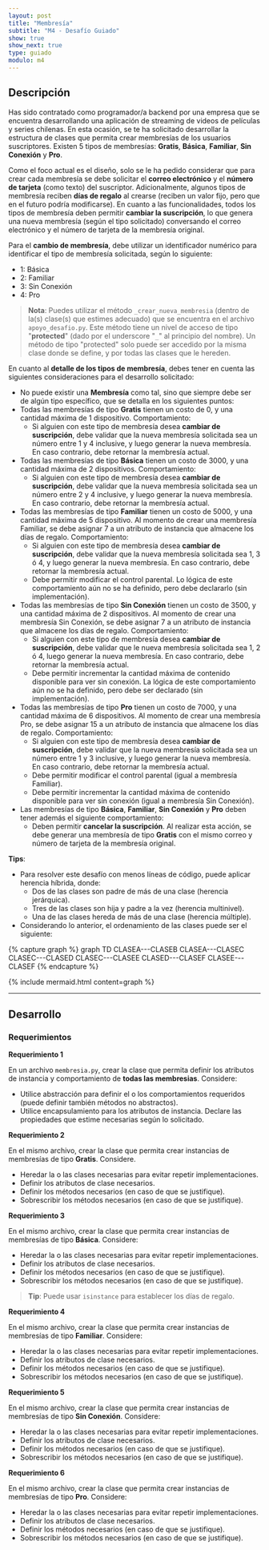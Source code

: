 ```yaml
---
layout: post
title: "Membresía"
subtitle: "M4 - Desafío Guiado"
show: true
show_next: true
type: guiado
modulo: m4
---
```


## Descripción

Has sido contratado como programador/a backend por una empresa que se encuentra desarrollando una aplicación de streaming de videos de películas y series chilenas. En esta ocasión, se te ha solicitado desarrollar la estructura de clases que permita crear membresías de los usuarios suscriptores. Existen 5 tipos de membresías: **Gratis**, **Básica**, **Familiar**, **Sin Conexión** y **Pro**.

Como el foco actual es el diseño, solo se le ha pedido considerar que para crear cada membresía se debe solicitar el **correo electrónico** y el **número de tarjeta** (como texto) del suscriptor. Adicionalmente, algunos tipos de membresía reciben **días de regalo** al crearse (reciben un valor fijo, pero que en el futuro podría modificarse). En cuanto a las funcionalidades, todos los tipos de membresía deben permitir **cambiar la suscripción**, lo que genera una nueva membresía (según el tipo solicitado) conversando el correo electrónico y el número de tarjeta de la membresía original.

Para el **cambio de membresía**, debe utilizar un identificador numérico para identificar el tipo de membresía solicitada, según lo siguiente:

- 1: Básica
- 2: Familiar
- 3: Sin Conexión
- 4: Pro

> **Nota**: Puedes utilizar el método `_crear_nueva_membresia` (dentro de la(s) clase(s) que estimes adecuado) que se encuentra en el archivo `apoyo_desafio.py`. Este método tiene un nivel de acceso de tipo "**protected**" (dado por el underscore "`_`" al principio del nombre). Un método de tipo "protected" solo puede ser accedido por la misma clase donde se define, y por todas las clases que le hereden.

En cuanto al **detalle de los tipos de membresía**, debes tener en cuenta las siguientes consideraciones para el desarrollo solicitado:

- No puede existir una **Membresía** como tal, sino que siempre debe ser de algún tipo específico, que se detalla en los siguientes puntos:
- Todas las membresías de tipo **Gratis** tienen un costo de 0, y una cantidad máxima de 1 dispositivo. Comportamiento:
	- Si alguien con este tipo de membresía desea **cambiar de suscripción**, debe validar que la nueva membresía solicitada sea un número entre 1 y 4 inclusive, y luego generar la nueva membresía. En caso contrario, debe retornar la membresía actual.
- Todas las membresías de tipo **Básica** tienen un costo de 3000, y una cantidad máxima de 2 dispositivos. Comportamiento:
	- Si alguien con este tipo de membresía desea **cambiar de suscripción**, debe validar que la nueva membresía solicitada sea un número entre 2 y 4 inclusive, y luego generar la nueva membresía. En caso contrario, debe retornar la membresía actual.
- Todas las membresías de tipo **Familiar** tienen un costo de 5000, y una cantidad máxima de 5 dispositivo. Al momento de crear una membresía Familiar, se debe asignar 7 a un atributo de instancia que almacene los días de regalo. Comportamiento:
	- Si alguien con este tipo de membresía desea **cambiar de suscripción**, debe validar que la nueva membresía solicitada sea 1, 3 ó 4, y luego generar la nueva membresía. En caso contrario, debe retornar la membresía actual.
	- Debe permitir modificar el control parental. Lo lógica de este comportamiento aún no se ha definido, pero debe declararlo (sin implementación).
- Todas las membresías de tipo **Sin Conexión** tienen un costo de 3500, y una cantidad máxima de 2 dispositivos. Al momento de crear una membresía Sin Conexión, se debe asignar 7 a un atributo de instancia que almacene los días de regalo. Comportamiento:
	- Si alguien con este tipo de membresía desea **cambiar de suscripción**, debe validar que le nueva membresía solicitada sea 1, 2 ó 4, luego generar la nueva membresía. En caso contrario, debe retornar la membresía actual.
	- Debe permitir incrementar la cantidad máxima de contenido disponible para ver sin conexión. La lógica de este comportamiento aún no se ha definido, pero debe ser declarado (sin implementación).
- Todas las membresías de tipo **Pro** tienen un costo de 7000, y una cantidad máxima de 6 dispositivos. Al momento de crear una membresía Pro, se debe asignar 15 a un atributo de instancia que almacene los días de regalo. Comportamiento:
	- Si alguien con este tipo de membresía desea **cambiar de suscripción**, debe validar que la nueva membresía solicitada sea un número entre 1 y 3 inclusive, y luego generar la nueva membresía. En caso contrario, debe retornar la membresía actual.
	- Debe permitir modificar el control parental (igual a membresía Familiar).
	- Debe permitir incrementar la cantidad máxima de contenido disponible para ver sin conexión (igual a membresía Sin Conexión).
- Las membresías de tipo **Básica**, **Familiar**, **Sin Conexión** y **Pro** deben tener además el siguiente comportamiento:
	- Deben permitir **cancelar la suscripción**. Al realizar esta acción, se debe generar una membresía de tipo **Gratis** con el mismo correo y número de tarjeta de la membresía original.

**Tips**:

- Para resolver este desafío con menos líneas de código, puede aplicar herencia híbrida, donde:
	- Dos de las clases son padre de más de una clase (herencia jerárquica).
	- Tres de las clases son hija y padre a la vez (herencia multinivel).
	- Una de las clases hereda de más de una clase (herencia múltiple).
- Considerando lo anterior, el ordenamiento de las clases puede ser el siguiente:

{% capture graph %}
graph TD
    CLASEA---CLASEB
    CLASEA---CLASEC
    CLASEC---CLASED
    CLASEC---CLASEE
    CLASED---CLASEF
    CLASEE---CLASEF
{% endcapture %}

{% include mermaid.html content=graph %}

---

## Desarrollo

### Requerimientos

**Requerimiento 1**

En un archivo `membresia.py`, crear la clase que permita definir los atributos de instancia y comportamiento de **todas las membresias**. Considere:

- Utilice abstracción para definir el o los comportamientos requeridos (puede definir también métodos no abstractos).
- Utilice encapsulamiento para los atributos de instancia. Declare las propiedades que estime necesarias según lo solicitado.

**Requerimiento 2**

En el mismo archivo, crear la clase que permita crear instancias de membresías de tipo **Gratis**. Considere.

- Heredar la o las clases necesarias para evitar repetir implementaciones.
- Definir los atributos de clase necesarios.
- Definir los métodos necesarios (en caso de que se justifique).
- Sobrescribir los métodos necesarios (en caso de que se justifique).

**Requerimiento 3**

En el mismo archivo, crear la clase que permita crear instancias de membresías de tipo **Básica**. Considere:
- Heredar la o las clases necesarias para evitar repetir implementaciones.
- Definir los atributos de clase necesarios.
- Definir los métodos necesarios (en caso de que se justifique).
- Sobrescribir los métodos necesarios (en caso de que se justifique).

> **Tip**: Puede usar `isinstance` para establecer los días de regalo.

**Requerimiento 4**

En el mismo archivo, crear la clase que permita crear instancias de membresías de tipo **Familiar**. Considere:

- Heredar la o las clases necesarias para evitar repetir implementaciones.
- Definir los atributos de clase necesarios.
- Definir los métodos necesarios (en caso de que se justifique).
- Sobrescribir los métodos necesarios (en caso de que se justifique).

**Requerimiento 5**

En el mismo archivo, crear la clase que permita crear instancias de membresías de tipo **Sin Conexión**. Considere:

- Heredar la o las clases necesarias para evitar repetir implementaciones.
- Definir los atributos de clase necesarios.
- Definir los métodos necesarios (en caso de que se justifique).
- Sobrescribir los métodos necesarios (en caso de que se justifique).

**Requerimiento 6**

En el mismo archivo, crear la clase que permita crear instancias de membresías de tipo **Pro**. Considere:

- Heredar la o las clases necesarias para evitar repetir implementaciones.
- Definir los atributos de clase necesarios.
- Definir los métodos necesarios (en caso de que se justifique).
- Sobrescribir los métodos necesarios (en caso de que se justifique).



